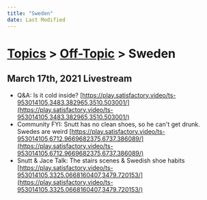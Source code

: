```yaml
---
title: "Sweden"
date: Last Modified
---
```

# [Topics](../../topics.md) > [Off-Topic](../../topics/off-topic.md) > Sweden

## March 17th, 2021 Livestream
* Q&A: Is it cold inside? [https://play.satisfactory.video/ts-953014105,3483.382965,3510.503001/](https://play.satisfactory.video/ts-953014105,3483.382965,3510.503001/)
* Community FYI: Snutt has no clean shoes, so he can't get drunk. Swedes are weird [https://play.satisfactory.video/ts-953014105,6712.9669682375,6737.386089/](https://play.satisfactory.video/ts-953014105,6712.9669682375,6737.386089/)
* Snutt & Jace Talk: The stairs scenes & Swedish shoe habits [https://play.satisfactory.video/ts-953014105,3325.0668160407,3479.720153/](https://play.satisfactory.video/ts-953014105,3325.0668160407,3479.720153/)
